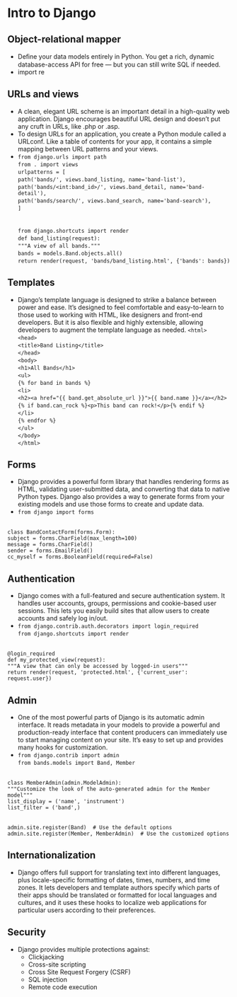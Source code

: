 # Intro to Django

## Object-relational mapper
+ Deﬁne your data models entirely in Python. You get a rich, dynamic database-access API for free — but you can still write SQL if needed.
+ import re

## URLs and views
+ A clean, elegant URL scheme is an important detail in a high-quality web application. Django encourages beautiful URL design and doesn’t put any cruft in URLs, like .php or .asp.
+ To design URLs for an application, you create a Python module called a URLconf. Like a table of contents for your app, it contains a simple mapping between URL patterns and your views.
+ `from django.urls import path`<br />
`from . import views`<br />
`urlpatterns = [`<br />
    `path('bands/', views.band_listing, name='band-list'),`<br />
    `path('bands/<int:band_id>/', views.band_detail, name='band-detail'),`<br />
    `path('bands/search/', views.band_search, name='band-search'),`<br />
`]`<br /> <br />     
`from django.shortcuts import render`<br />
`def band_listing(request):`<br />
    `"""A view of all bands."""`<br />
    `bands = models.Band.objects.all()`<br />
    `return render(request, 'bands/band_listing.html', {'bands': bands})`<br />

## Templates
+ Django’s template language is designed to strike a balance between power and ease. It’s designed to feel comfortable and easy-to-learn to those used to working with HTML, like designers and front-end developers. But it is also flexible and highly extensible, allowing developers to augment the template language as needed.
`<html>`<br />
  `<head>`<br />
    `<title>Band Listing</title>`<br />
 `</head>`<br />
  `<body>`<br />
    `<h1>All Bands</h1>`<br />
    `<ul>`<br />
    `{% for band in bands %}`<br />
      `<li>`<br />
        `<h2><a href="{{ band.get_absolute_url }}">{{ band.name }}</a></h2>`<br />
        `{% if band.can_rock %}<p>This band can rock!</p>{% endif %}`<br />
      `</li>`<br />
    `{% endfor %}`<br />
    `</ul>`<br />
  `</body>`<br />
`</html>`<br />

## Forms
+ Django provides a powerful form library that handles rendering forms as HTML, validating user-submitted data, and converting that data to native Python types. Django also provides a way to generate forms from your existing models and use those forms to create and update data.
+ `from django import forms`<br /><br />

`class BandContactForm(forms.Form):`<br />
    `subject = forms.CharField(max_length=100)`<br />
    `message = forms.CharField()`<br />
    `sender = forms.EmailField()`<br />
    `cc_myself = forms.BooleanField(required=False)`<br />

## Authentication
+ Django comes with a full-featured and secure authentication system. It handles user accounts, groups, permissions and cookie-based user sessions. This lets you easily build sites that allow users to create accounts and safely log in/out.
+ `from django.contrib.auth.decorators import login_required`<br />
`from django.shortcuts import render`<br /><br />

`@login_required`<br />
`def my_protected_view(request):`<br />
    `"""A view that can only be accessed by logged-in users"""`<br />
    `return render(request, 'protected.html', {'current_user': request.user})`<br />

## Admin
+ One of the most powerful parts of Django is its automatic admin interface. It reads metadata in your models to provide a powerful and production-ready interface that content producers can immediately use to start managing content on your site. It’s easy to set up and provides many hooks for customization.
+ `from django.contrib import admin`<br />
`from bands.models import Band, Member`<br /><br />

`class MemberAdmin(admin.ModelAdmin):`<br />
    `"""Customize the look of the auto-generated admin for the Member model"""`<br />
    `list_display = ('name', 'instrument')`<br />
    `list_filter = ('band',)`<br /><br />

`admin.site.register(Band)  # Use the default options`<br />
`admin.site.register(Member, MemberAdmin)  # Use the customized options`<br />

## Internationalization
+ Django offers full support for translating text into different languages, plus locale-specific formatting of dates, times, numbers, and time zones. It lets developers and template authors specify which parts of their apps should be translated or formatted for local languages and cultures, and it uses these hooks to localize web applications for particular users according to their preferences.

## Security
+ Django provides multiple protections against:
  + Clickjacking
  + Cross-site scripting
  + Cross Site Request Forgery (CSRF)
  + SQL injection
  + Remote code execution

